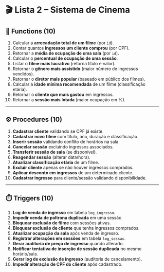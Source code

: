 # 🎬 Lista 2 – Sistema de Cinema

## 🔧 Functions (10)

1. Calcular a **arrecadação total de um filme** (por `id`).
2. Contar quantos **ingressos um cliente comprou** (por CPF).
3. Retornar a **média de ocupação de uma sala** (por `id`).
4. Calcular o **percentual de ocupação de uma sessão**.
5. Listar o **filme mais lucrativo** (retorna título e valor).
6. Retornar o **gênero mais assistido** (maior número de ingressos vendidos).
7. Retornar o **diretor mais popular** (baseado em público dos filmes).
8. Calcular a **idade mínima recomendada** de um filme (classificação etária).
9. Retornar o **cliente que mais gastou** em ingressos.
10. Retornar a **sessão mais lotada** (maior ocupação em %).

---

## ⚙️ Procedures (10)

1. **Cadastrar cliente** validando se CPF já existe.
2. **Cadastrar novo filme** com título, ano, duração e classificação.
3. **Inserir sessão** validando conflito de horários na sala.
4. **Cancelar sessão** excluindo ingressos associados.
5. **Transferir sessão de sala** (se disponível).
6. **Reagendar sessão** (alterar data/hora).
7. **Atualizar classificação etária** de um filme.
8. **Excluir cliente** apenas se não houver ingressos comprados.
9. **Aplicar desconto em ingressos** de um determinado cliente.
10. **Cadastrar ingresso** para cliente/sessão validando disponibilidade.

---

## ⏱️ Triggers (10)

1. **Log de venda de ingresso** em tabela `log_ingresso`.
2. **Impedir venda de poltrona duplicada** em uma sessão.
3. **Bloquear exclusão de filme** com sessões ativas.
4. **Bloquear exclusão de cliente** que tenha ingressos comprados.
5. **Atualizar ocupação da sala** após venda de ingresso.
6. **Registrar alterações em sessões** em tabela `log_sessao`.
7. **Gerar auditoria de preço de ingresso** quando alterado.
8. **Notificar tentativa de inserção de sessão duplicada** no mesmo horário/sala.
9. **Gerar log de exclusão de ingresso** (auditoria de cancelamento).
10. **Impedir alteração de CPF do cliente** após cadastrado.


